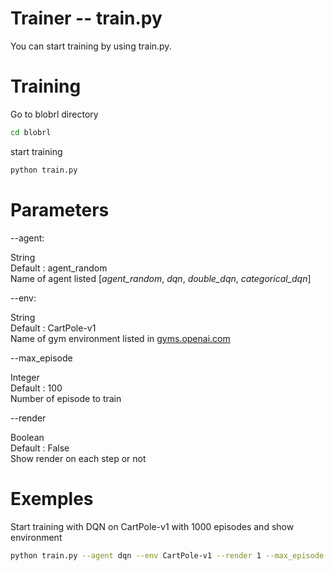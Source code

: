 Trainer -- train.py
================

You can start training by using train.py.

# Training
Go to blobrl directory
```bash
cd blobrl
```
start training
```bash
python train.py
```

# Parameters

--agent:
    
 String     
 Default  : agent_random  
 Name of agent listed [*agent_random*, *dqn*, *double_dqn*, *categorical_dqn*]
    
--env:

 String     
 Default : CartPole-v1    
 Name of gym environment listed in [gyms.openai.com](https://gym.openai.com/envs/#classic_control)  
    
--max_episode

 Integer    
 Default : 100  
 Number of episode to train    
 
--render

 Boolean    
 Default : False    
 Show render on each step or not

# Exemples

Start training with DQN on CartPole-v1 with 1000 episodes and show environment
```bash
python train.py --agent dqn --env CartPole-v1 --render 1 --max_episode 1000
```